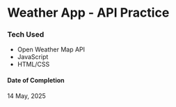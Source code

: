 # Weather App - API Practice

### Tech Used
- Open Weather Map API
- JavaScript
- HTML/CSS

#### Date of Completion
14 May, 2025